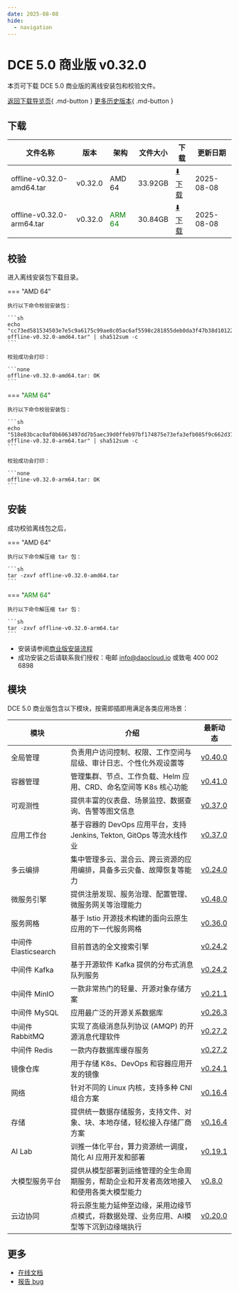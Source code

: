 ```yaml
---
date: 2025-08-08
hide:
  - navigation
---
```


# DCE 5.0 商业版 v0.32.0

本页可下载 DCE 5.0 商业版的离线安装包和校验文件。

[返回下载导览页](../index.md#_2){ .md-button } [更多历史版本](./dce5-installer-history.md){ .md-button }

## 下载

| 文件名称 | 版本 | 架构 | 文件大小 | 下载 | 更新日期 |
| ------- | --- | ---- | ------ | --- | ------- |
| offline-v0.32.0-amd64.tar | v0.32.0 | AMD 64 | 33.92GB | [:arrow_down: 下载](https://qiniu-download-public.daocloud.io/DaoCloud_Enterprise/dce5/offline-v0.32.0-amd64.tar) | 2025-08-08 |
| offline-v0.32.0-arm64.tar | v0.32.0 | <font color="green">ARM 64</font> | 30.84GB | [:arrow_down: 下载](https://qiniu-download-public.daocloud.io/DaoCloud_Enterprise/dce5/offline-v0.32.0-arm64.tar) | 2025-08-08 |

## 校验

进入离线安装包下载目录。

=== "AMD 64"

    执行以下命令校验安装包：

    ```sh
    echo "cc73ed581534503e7e5c9a6175c99ae8c05ac6af5598c281855deb0da3f47b38d10122500b929354781de9fef5bc8f52df1280c3e1c97876d7378bba5fc9443c  offline-v0.32.0-amd64.tar" | sha512sum -c
    ```

    校验成功会打印：

    ```none
    offline-v0.32.0-amd64.tar: OK
    ```

=== "<font color="green">ARM 64</font>"

    执行以下命令校验安装包：

    ```sh
    echo "518e83bcac0af0b6063497dd7b5aec39d0ffeb97bf174875e73efa3efb085f9c662d37e45560a72226b54f4948e60fa03d59e6954633802aa95373b1cbf718b9  offline-v0.32.0-arm64.tar" | sha512sum -c
    ```

    校验成功会打印：

    ```none
    offline-v0.32.0-arm64.tar: OK
    ```

## 安装

成功校验离线包之后，

=== "AMD 64"

    执行以下命令解压缩 tar 包：

    ```sh
    tar -zxvf offline-v0.32.0-amd64.tar
    ```

=== "<font color="green">ARM 64</font>"

    执行以下命令解压缩 tar 包：

    ```sh
    tar -zxvf offline-v0.32.0-arm64.tar
    ```

- 安装请参阅[商业版安装流程](../../install/commercial/start-install.md)
- 成功安装之后请联系我们授权：电邮 info@daocloud.io 或致电 400 002 6898

## 模块

DCE 5.0 商业版包含以下模块，按需即插即用满足各类应用场景：

| 模块 | 介绍 | 最新动态 |
| ---- | --- | ------ |
| 全局管理 | 负责用户访问控制、权限、工作空间与层级、审计日志、个性化外观设置等 | [v0.40.0](../../ghippo/intro/release-notes.md#v0400) |
| 容器管理 | 管理集群、节点、工作负载、Helm 应用、CRD、命名空间等 K8s 核心功能 | [v0.41.0](../../kpanda/intro/release-notes.md#v0410) |
| 可观测性 | 提供丰富的仪表盘、场景监控、数据查询、告警等图文信息 | [v0.37.0](../../insight/intro/release-notes.md#v0370) |
| 应用工作台 | 基于容器的 DevOps 应用平台，支持 Jenkins, Tekton, GitOps 等流水线作业 | [v0.37.0](../../amamba/intro/release-notes.md#v0370) |
| 多云编排 | 集中管理多云、混合云、跨云资源的应用编排，具备多云灾备、故障恢复等能力 | [v0.24.0](../../kairship/intro/release-notes.md#v0240) |
| 微服务引擎 | 提供注册发现、服务治理、配置管理、微服务网关等治理能力 | [v0.48.0](../../skoala/intro/release-notes.md#v0480) |
| 服务网格 | 基于 Istio 开源技术构建的面向云原生应用的下一代服务网格 | [v0.36.0](../../mspider/intro/release-notes.md#v0360) |
| 中间件 Elasticsearch | 目前首选的全文搜索引擎 | [v0.24.2](../../middleware/elasticsearch/release-notes.md#v0242) |
| 中间件 Kafka | 基于开源软件 Kafka 提供的分布式消息队列服务 | [v0.24.2](../../middleware/kafka/release-notes.md#v0242) |
| 中间件 MinIO | 一款非常热门的轻量、开源对象存储方案 | [v0.21.1](../../middleware/minio/release-notes.md#v0211) |
| 中间件 MySQL | 应用最广泛的开源关系数据库 | [v0.26.3](../../middleware/mysql/release-notes.md#v0263) |
| 中间件 RabbitMQ | 实现了高级消息队列协议 (AMQP) 的开源消息代理软件 | [v0.27.2](../../middleware/rabbitmq/release-notes.md#v0272) |
| 中间件 Redis | 一款内存数据库缓存服务 | [v0.27.2](../../middleware/redis/release-notes.md#v0272) |
| 镜像仓库 | 用于存储 K8s、DevOps 和容器应用开发的镜像 | [v0.24.1](../../kangaroo/intro/release-notes.md#v0241) |
| 网络 | 针对不同的 Linux 内核，支持多种 CNI 组合方案 | [v0.16.4](../../network/intro/release-notes.md#v0164) |
| 存储 | 提供统一数据存储服务，支持文件、对象、块、本地存储，轻松接入存储厂商方案 | [v0.16.4](../../storage/hwameistor/release-notes.md) |
| AI Lab | 训推一体化平台，算力资源统一调度，简化 AI 应用开发和部署 | [v0.19.1](../../insight/intro/release-notes.md#v0191) |
| 大模型服务平台 | 提供从模型部署到运维管理的全生命周期服务，帮助企业和开发者高效地接入和使用各类大模型能力 | [v0.8.0](../../insight/intro/release-notes.md#v080) |
| 云边协同 | 将云原生能力延伸至边缘，采用边缘节点模式，将数据处理、业务应用、AI模型等下沉到边缘端执行 | [v0.20.0](../../mspider/intro/release-notes.md#v0200) |

## 更多

- [在线文档](../../dce/index.md)
- [报告 bug](https://github.com/DaoCloud/DaoCloud-docs/issues)
